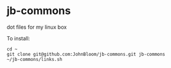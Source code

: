 # jb-commons
dot files for my linux box 

To install:
```
cd ~
git clone git@github.com:JohnBloom/jb-commons.git jb-commons
~/jb-commons/links.sh
```
